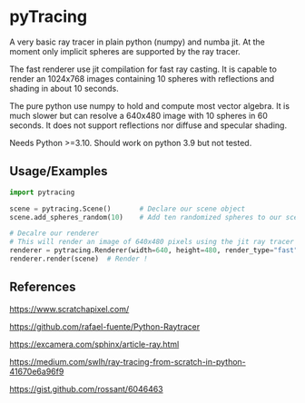 
# pyTracing

A very basic ray tracer in plain python (numpy) and numba jit. At the moment only implicit spheres are supported by the ray tracer.

The fast renderer use jit compilation for fast ray casting. It is capable to render an 1024x768 images containing 10 spheres with reflections and shading in about 10 seconds.

The pure python use numpy to hold and compute most vector algebra. It is much slower but can resolve a 640x480 image with 10 spheres in 60 seconds. It does not support reflections nor diffuse and specular shading.

Needs Python >=3.10. Should work on python 3.9 but not tested.

## Usage/Examples

```python
import pytracing

scene = pytracing.Scene()       # Declare our scene object
scene.add_spheres_random(10)    # Add ten randomized spheres to our scene

# Decalre our renderer
# This will render an image of 640x480 pixels using the jit ray tracer and write the image to my_render.png
renderer = pytracing.Renderer(width=640, height=480, render_type="fast", out_file="my_render.png")
renderer.render(scene)  # Render !
```

## References
https://www.scratchapixel.com/

https://github.com/rafael-fuente/Python-Raytracer

https://excamera.com/sphinx/article-ray.html

https://medium.com/swlh/ray-tracing-from-scratch-in-python-41670e6a96f9

https://gist.github.com/rossant/6046463